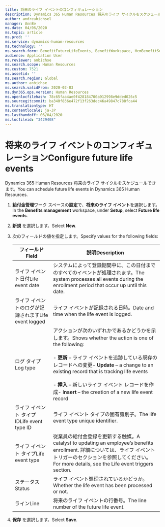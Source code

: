 ```yaml
---
title: 将来のライフ イベントのコンフィギュレーション
description: Dynamics 365 Human Resources 将来のライフ サイクルをスケジュールできます。
author: andreabichsel
manager: AnnBe
ms.date: 04/06/2020
ms.topic: article
ms.prod: ''
ms.service: dynamics-human-resources
ms.technology: ''
ms.search.form: BenefitFutureLifeEvents, BenefitWorkspace, HcmBenefitSummaryPart
audience: Application User
ms.reviewer: anbichse
ms.search.scope: Human Resources
ms.custom: 7521
ms.assetid: ''
ms.search.region: Global
ms.author: anbichse
ms.search.validFrom: 2020-02-03
ms.dyn365.ops.version: Human Resources
ms.openlocfilehash: 78c65faa4ae0f428184700a912998e9dded026c5
ms.sourcegitcommit: ba340f836e472f13f263dec46a49847c788fca44
ms.translationtype: HT
ms.contentlocale: ja-JP
ms.lasthandoff: 06/04/2020
ms.locfileid: "3429408"
---
```

# <a name="configure-future-life-events"></a><span data-ttu-id="0b8d4-103">将来のライフ イベントのコンフィギュレーション</span><span class="sxs-lookup"><span data-stu-id="0b8d4-103">Configure future life events</span></span>

<span data-ttu-id="0b8d4-104">Dynamics 365 Human Resources 将来のライフ サイクルをスケジュールできます。</span><span class="sxs-lookup"><span data-stu-id="0b8d4-104">You can schedule future life events in Dynamics 365 Human Resources.</span></span>

1. <span data-ttu-id="0b8d4-105">**給付金管理**ワーク スペースの**設定**で、**将来のライフ イベント**を選択します。</span><span class="sxs-lookup"><span data-stu-id="0b8d4-105">In the **Benefits management** workspace, under **Setup**, select **Future life events**.</span></span>

2. <span data-ttu-id="0b8d4-106">**新規** を選択します。</span><span class="sxs-lookup"><span data-stu-id="0b8d4-106">Select **New**.</span></span>

3. <span data-ttu-id="0b8d4-107">次のフィールドの値を指定します。</span><span class="sxs-lookup"><span data-stu-id="0b8d4-107">Specify values for the following fields:</span></span>

   | <span data-ttu-id="0b8d4-108">フィールド</span><span class="sxs-lookup"><span data-stu-id="0b8d4-108">Field</span></span> | <span data-ttu-id="0b8d4-109">説明</span><span class="sxs-lookup"><span data-stu-id="0b8d4-109">Description</span></span> |
   | --- | --- |
   | <span data-ttu-id="0b8d4-110">ライフ イベント日付</span><span class="sxs-lookup"><span data-stu-id="0b8d4-110">Life event date</span></span> | <span data-ttu-id="0b8d4-111">システムによって登録期間中に、この日付までのすべてのイベントが処理されます。</span><span class="sxs-lookup"><span data-stu-id="0b8d4-111">The system processes all events during the enrollment period that occur up until this date.</span></span> |
   | <span data-ttu-id="0b8d4-112">ライフ イベントのログが記録されます</span><span class="sxs-lookup"><span data-stu-id="0b8d4-112">Life event logged</span></span> | <span data-ttu-id="0b8d4-113">ライフ イベントが記録される日時。</span><span class="sxs-lookup"><span data-stu-id="0b8d4-113">Date and time when the life event is logged.</span></span> |
   | <span data-ttu-id="0b8d4-114">ログ タイプ</span><span class="sxs-lookup"><span data-stu-id="0b8d4-114">Log type</span></span> | <span data-ttu-id="0b8d4-115">アクションが次のいずれかであるかどうかを示します。</span><span class="sxs-lookup"><span data-stu-id="0b8d4-115">Shows whether the action is one of the following:</span></span></br></br><span data-ttu-id="0b8d4-116">- **更新** – ライフ イベントを追跡している既存のレコードへの変更</span><span class="sxs-lookup"><span data-stu-id="0b8d4-116">- **Update** – a change to an existing record that is tracking life events</span></span></br></br><span data-ttu-id="0b8d4-117">- **挿入** – 新しいライフ イベント レコードを作成</span><span class="sxs-lookup"><span data-stu-id="0b8d4-117">- **Insert** – the creation of a new life event record</span></span> |
   | <span data-ttu-id="0b8d4-118">ライフ イベント タイプ ID</span><span class="sxs-lookup"><span data-stu-id="0b8d4-118">Life event type ID</span></span> | <span data-ttu-id="0b8d4-119">ライフ イベント タイプの固有識別子。</span><span class="sxs-lookup"><span data-stu-id="0b8d4-119">The life event type unique identifier.</span></span> |
   | <span data-ttu-id="0b8d4-120">ライフ イベント タイプ</span><span class="sxs-lookup"><span data-stu-id="0b8d4-120">Life event type</span></span> | <span data-ttu-id="0b8d4-121">従業員の給付金登録を更新する触媒。</span><span class="sxs-lookup"><span data-stu-id="0b8d4-121">A catalyst to updating an employee’s benefits enrollment.</span></span> <span data-ttu-id="0b8d4-122">詳細については、ライフ イベント トリガーのセクションを参照してください。</span><span class="sxs-lookup"><span data-stu-id="0b8d4-122">For more details, see the Life event triggers section.</span></span> |
   | <span data-ttu-id="0b8d4-123">ステータス</span><span class="sxs-lookup"><span data-stu-id="0b8d4-123">Status</span></span> | <span data-ttu-id="0b8d4-124">ライフ イベント処理されているかどうか。</span><span class="sxs-lookup"><span data-stu-id="0b8d4-124">Whether the life event has been processed or not.</span></span> |
   | <span data-ttu-id="0b8d4-125">ライン</span><span class="sxs-lookup"><span data-stu-id="0b8d4-125">Line</span></span> | <span data-ttu-id="0b8d4-126">将来のライフ イベントの行番号。</span><span class="sxs-lookup"><span data-stu-id="0b8d4-126">The line number of the future life event.</span></span> |

4. <span data-ttu-id="0b8d4-127">**保存** を選択します。</span><span class="sxs-lookup"><span data-stu-id="0b8d4-127">Select **Save**.</span></span> 
